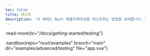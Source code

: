 ```yaml
---
toc: false
title: 테스트
description: '이 예제는 Nuxt 애플리케이션을 테스트하는 방법을 보여줍니다.'
---
```


:read-more{to="/docs/getting-started/testing"}

:sandbox{repo="nuxt/examples" branch="main" dir="examples/advanced/testing" file="app.vue"}
